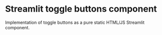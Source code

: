 # Streamlit toggle buttons component
Implementation of toggle buttons as a pure static HTML/JS Streamlit component.
